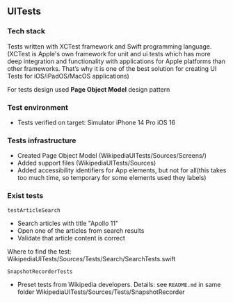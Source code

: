 ## UITests

### Tech stack
Tests written with XCTest framework and Swift programming language. 
(XCTest is Apple's own framework for unit and ui tests which has more deep integration and functionality with applications for Apple platforms than other frameworks. That’s why it is one of the best solution for creating UI Tests for iOS/iPadOS/MacOS applications)

For tests design used **Page Object Model** design pattern

### Test environment
- Tests verified on target: Simulator iPhone 14 Pro iOS 16

### Tests infrastructure
- Created Page Object Model (WikipediaUITests/Sources/Screens/)
- Added support files (WikipediaUITests/Sources)
- Added accessibility identifiers for App elements, but not for all(this takes too much time, so temporary for some elements used they labels)

### Exist tests
```testArticleSearch```
- Search articles with title "Apollo 11"
- Open one of the articles from search results
- Validate that article content is correct

Where to find the test: WikipediaUITests/Sources/Tests/Search/SearchTests.swift

```SnapshotRecorderTests```
- Preset tests from Wikipedia developers. 
Details: see `README.md` in same folder WikipediaUITests/Sources/Tests/SnapshotRecorder
